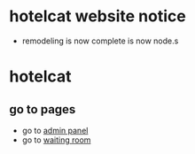 # hotelcat website notice
* remodeling is now complete is now node.s

# hotelcat

## go to pages
* go to [admin panel](https://teslakitty-hotel.netlify.app/admin)
* go to [waiting room](https://teslakitty-hotel.netlify.app/)
